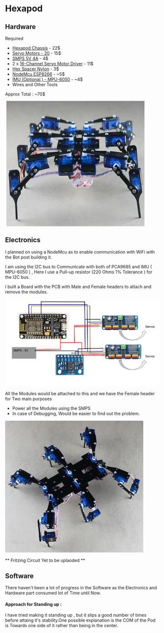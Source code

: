 # Hexapod

## Hardware 

Required 

* [Hexapod Chassis](https://www.aliexpress.com/item/32853213894.html?spm=a2g0s.9042311.0.0.27424c4dPjmhZh) - 22$
* [Servo Motors - 20](https://www.aliexpress.com/item/32845794687.html?spm=a2g0s.9042311.0.0.27424c4dPjmhZh) - 15$
* [SMPS 5V 4A](https://www.aliexpress.com/item/32879492108.html?spm=a2g0s.9042311.0.0.27424c4dValBa9) - 4$
* 2 x [16-Channel Servo Motor Driver](https://www.amazon.in/gp/product/B072TCX3QP/ref=ppx_yo_dt_b_asin_title_o06_s00?ie=UTF8&psc=1) - 11$
* [Hex Spacer Nylon](https://www.amazon.in/gp/product/B07DSWDCND/ref=ppx_yo_dt_b_asin_title_o07_s00?ie=UTF8&psc=1) - 3$
* [NodeMcu ESP8266](https://www.amazon.in/gp/product/B07DSWDCND/ref=ppx_yo_dt_b_asin_title_o07_s00?ie=UTF8&psc=1) - ~5$
* [IMU (Optional ) - MPU-6050](https://www.amazon.in/dp/B008BOPN40/ref=dp_cerb_1) - ~4$ 
* Wires and Other Tools

Approx Total  : ~70$

![My Final build](/images/1.png?raw=true "Result")


## Electronics 

I planned on using a NodeMcu as to enable communication with WiFi with the Bot post building it.

I am using the I2C bus to Communicate with both of PCA9685 and IMU ( MPU-6050 ) , Here I use a Pull-up resistor (220 Ohms 1% Tolerance )  for the I2C bus. 

I built a Board with the PCB with Male and Female headers to attach and remove the modules.

![Board](/images/3.png?raw=true "Board")

All the Modules would be attached to this and we have the Female header for Two main purposes 

* Power all the Modules using the SMPS
* In case of Debugging, Would be easier to find out the problem.

![Circuit](/images/2.png?raw=true "Result") 

** Fritzing Circuit Yet to be uplaoded ** 

## Software 

There haven't been a lot of progress in the Software as the Electronics and Hardware part consumed lot of Time until Now.

#### Approach for Standing up : 

I have tried making it standing up , but it slips a good number of times before attaing it's stability.One possible explanation is the COM of the Pod is Towards one side of it rather than being in the center.

